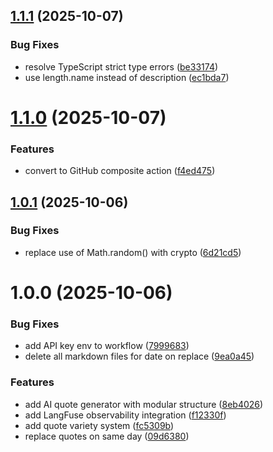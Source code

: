 ## [1.1.1](https://github.com/ruchernchong/quotely/compare/v1.1.0...v1.1.1) (2025-10-07)


### Bug Fixes

* resolve TypeScript strict type errors ([be33174](https://github.com/ruchernchong/quotely/commit/be33174bfb36b105717ec03c03d94ddc45662d12))
* use length.name instead of description ([ec1bda7](https://github.com/ruchernchong/quotely/commit/ec1bda7b56c4e45294ba01711fb0bc8290195b44))

# [1.1.0](https://github.com/ruchernchong/quotely/compare/v1.0.1...v1.1.0) (2025-10-07)


### Features

* convert to GitHub composite action ([f4ed475](https://github.com/ruchernchong/quotely/commit/f4ed475ee1de2af13d286718b4c5ee4325216277))

## [1.0.1](https://github.com/ruchernchong/quotely/compare/v1.0.0...v1.0.1) (2025-10-06)


### Bug Fixes

* replace use of Math.random() with crypto ([6d21cd5](https://github.com/ruchernchong/quotely/commit/6d21cd5584eaacf57ef0b7f00ea6bc04b955f01d))

# 1.0.0 (2025-10-06)


### Bug Fixes

* add API key env to workflow ([7999683](https://github.com/ruchernchong/quotely/commit/7999683a58c4247ede07eef5dc1c46bf85aff8e3))
* delete all markdown files for date on replace ([9ea0a45](https://github.com/ruchernchong/quotely/commit/9ea0a456c64ed9d4543eff3a3c7fcaf86bedca6d))


### Features

* add AI quote generator with modular structure ([8eb4026](https://github.com/ruchernchong/quotely/commit/8eb4026395161ac2ff61b558f369cfec5075b10e))
* add LangFuse observability integration ([f12330f](https://github.com/ruchernchong/quotely/commit/f12330f4483ccb070f1174a38c600ef81a7d0a5f))
* add quote variety system ([fc5309b](https://github.com/ruchernchong/quotely/commit/fc5309b7ef8927f754dbfadfc127cb009e0dd673))
* replace quotes on same day ([09d6380](https://github.com/ruchernchong/quotely/commit/09d6380362e490aec0be7440708bcc3d864e48aa))
